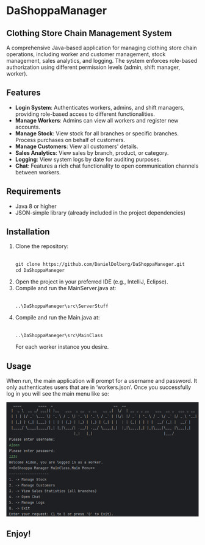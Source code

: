 <h1>DaShoppaManager</h1>

<h2>Clothing Store Chain Management System</h2>

<p>A comprehensive Java-based application for managing clothing store chain operations, including worker and customer management, stock management, sales analytics, and logging. The system enforces role-based authorization using different permission levels (admin, shift manager, worker).</p>

<h2>Features</h2>

<ul>
  <li><strong>Login System</strong>: Authenticates workers, admins, and shift managers, providing role-based access to different functionalities.</li>
  <li><strong>Manage Workers</strong>: Admins can view all workers and register new accounts.</li>
  <li><strong>Manage Stock</strong>: View stock for all branches or specific branches. Process purchases on behalf of customers.</li>
  <li><strong>Manage Customers</strong>: View all customers' details.</li>
  <li><strong>Sales Analytics</strong>: View sales by branch, product, or category.</li>
  <li><strong>Logging</strong>: View system logs by date for auditing purposes.</li>
  <li><strong>Chat</strong>: Features a rich chat functionality to open communication channels between workers.</li>
</ul>

<h2>Requirements</h2>

<ul>
  <li>Java 8 or higher</li>
  <li>JSON-simple library (already included in the project dependencies)</li>
</ul>

<h2>Installation</h2>

<ol>
  <li>Clone the repository:</li>

<pre><code>
git clone https://github.com/DanielDolberg/DaShoppaManeger.git
cd DaShoppaManeger
</code></pre>

  <li>Open the project in your preferred IDE (e.g., IntelliJ, Eclipse).</li>

  <li>Compile and run the MainServer.java at:</li>

<pre><code>
..\DaShoppaManeger\src\ServerStuff
</code></pre>

  <li>Compile and run the Main.java at:</li>

<pre><code>
..\DaShoppaManeger\src\MainClass
</code></pre>

  For each worker instance you desire.

</ol>

<h2>Usage</h2>

<p>When run, the main application will prompt for a username and password. It only authenticates users that are in ‘workers.json’. Once you successfully log in you will see the main menu like so:</p>
<img src="READMEimage.png" alt="Main Menu" />

<h2>Enjoy!</h2>
